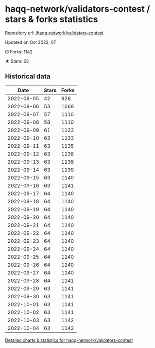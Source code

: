 # haqq-network/validators-contest / stars & forks statistics

Repository url: [/haqq-network/validators-contest](https://github.com/haqq-network/validators-contest)

Updated on Oct 2022, 07

☋ Forks: 1142

★ Stars: 63

## Historical data
| Date | Stars | Forks |
|------|-------|-------|
| 2022-09-05 | 42 | 926 | 
| 2022-09-06 | 53 | 1069 | 
| 2022-09-07 | 57 | 1110 | 
| 2022-09-08 | 58 | 1110 | 
| 2022-09-09 | 61 | 1123 | 
| 2022-09-10 | 63 | 1133 | 
| 2022-09-11 | 63 | 1135 | 
| 2022-09-12 | 63 | 1136 | 
| 2022-09-13 | 63 | 1138 | 
| 2022-09-14 | 63 | 1139 | 
| 2022-09-15 | 63 | 1140 | 
| 2022-09-16 | 63 | 1141 | 
| 2022-09-17 | 64 | 1140 | 
| 2022-09-18 | 64 | 1140 | 
| 2022-09-19 | 64 | 1140 | 
| 2022-09-20 | 64 | 1140 | 
| 2022-09-21 | 64 | 1140 | 
| 2022-09-22 | 64 | 1140 | 
| 2022-09-23 | 64 | 1140 | 
| 2022-09-24 | 64 | 1140 | 
| 2022-09-25 | 64 | 1140 | 
| 2022-09-26 | 64 | 1140 | 
| 2022-09-27 | 64 | 1140 | 
| 2022-09-28 | 64 | 1141 | 
| 2022-09-29 | 63 | 1141 | 
| 2022-09-30 | 63 | 1141 | 
| 2022-10-01 | 63 | 1141 | 
| 2022-10-02 | 63 | 1141 | 
| 2022-10-03 | 63 | 1142 | 
| 2022-10-04 | 63 | 1142 | 


[Detailed charts & statistics for haqq-network/validators-contest](https://reviewgithub.com/rep/haqq-network/validators-contest)
